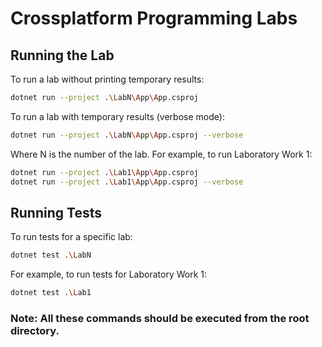 # Crossplatform Programming Labs

## Running the Lab

To run a lab without printing temporary results:

```bash
dotnet run --project .\LabN\App\App.csproj
```
To run a lab with temporary results (verbose mode):
```bash
dotnet run --project .\LabN\App\App.csproj --verbose
```
Where N is the number of the lab.
For example, to run Laboratory Work 1:
```bash
dotnet run --project .\Lab1\App\App.csproj
dotnet run --project .\Lab1\App\App.csproj --verbose
```
## Running Tests
To run tests for a specific lab:
```bash
dotnet test .\LabN
```
For example, to run tests for Laboratory Work 1:
```bash
dotnet test .\Lab1
```
### Note: All these commands should be executed from the root directory.


